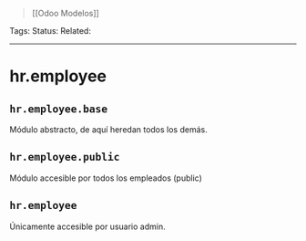 > [[Odoo Modelos]]

Tags: 
Status: 
Related: 

___

# hr.employee

## `hr.employee.base`
Módulo abstracto, de aquí heredan todos los demás.

## `hr.employee.public`
Módulo accesible por todos los empleados (public)

## `hr.employee`
Únicamente accesible por usuario admin.